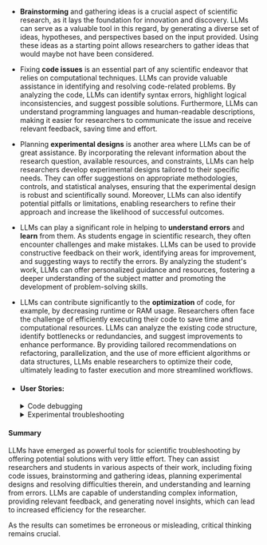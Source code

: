 - **Brainstorming** and gathering ideas is a crucial aspect of scientific research, as it lays the foundation for innovation and discovery. LLMs can serve as a valuable tool in this regard, by generating a diverse set of ideas, hypotheses, and perspectives based on the input provided. Using these ideas as a starting point allows researchers to gather ideas that would maybe not have been considered.
- Fixing **code issues** is an essential part of any scientific endeavor that relies on computational techniques. LLMs can provide valuable assistance in identifying and resolving code-related problems. By analyzing the code, LLMs can identify syntax errors, highlight logical inconsistencies, and suggest possible solutions. Furthermore, LLMs can understand programming languages and human-readable descriptions, making it easier for researchers to communicate the issue and receive relevant feedback, saving time and effort.
- Planning **experimental designs** is another area where LLMs can be of great assistance. By incorporating the relevant information about the research question, available resources, and constraints, LLMs can help researchers develop experimental designs tailored to their specific needs. They can offer suggestions on appropriate methodologies, controls, and statistical analyses, ensuring that the experimental design is robust and scientifically sound. Moreover, LLMs can also identify potential pitfalls or limitations, enabling researchers to refine their approach and increase the likelihood of successful outcomes.
- LLMs can play a significant role in helping to **understand errors** and **learn** from them. As students engage in scientific research, they often encounter challenges and make mistakes. LLMs can be used to provide constructive feedback on their work, identifying areas for improvement, and suggesting ways to rectify the errors. By analyzing the student's work, LLMs can offer personalized guidance and resources, fostering a deeper understanding of the subject matter and promoting the development of problem-solving skills.
- LLMs can contribute significantly to the **optimization** of code, for example, by decreasing runtime or RAM usage. Researchers often face the challenge of efficiently executing their code to save time and computational resources. LLMs can analyze the existing code structure, identify bottlenecks or redundancies, and suggest improvements to enhance performance. By providing tailored recommendations on refactoring, parallelization, and the use of more efficient algorithms or data structures, LLMs enable researchers to optimize their code, ultimately leading to faster execution and more streamlined workflows.
- #### User Stories:
  <details>
    <summary>Code debugging</summary>
    As a researcher or student, I want to use LLM to debug code written in a programming language that I am not proficient in, so that I can quickly identify and fix the line of code that triggered the error and visualize my dataset accurately.
  </details>
    
    
  <details>
    <summary>Experimental troubleshooting</summary> 
    As a researcher working in a biochemical laboratory, I encountered a problem that I couldn't resolve despite my experience. After conducting extensive literature research, I hypothesized that the issue could be caused by the interaction of two chemicals. Asking the same question to an LLM resulted in three potential solutions, one of which turned out to be correct (the other two were not tested). The time spent using the LLM was a fraction of literature research.
  </details>
#### Summary
LLMs have emerged as powerful tools for scientific troubleshooting by offering potential solutions with very little effort. They can assist researchers and students in various aspects of their work, including fixing code issues, brainstorming and gathering ideas, planning experimental designs and resolving difficulties therein, and understanding and learning from errors. LLMs are capable of understanding complex information, providing relevant feedback, and generating novel insights, which can lead to increased efficiency for the researcher. 

As the results can sometimes be erroneous or misleading, critical thinking remains crucial.